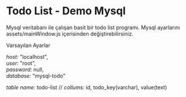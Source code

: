 # Todo List - Demo Mysql
Mysql veritabanı ile çalışan basit bir todo list programı.
Mysql ayarlarını assets/mainWindow.js içerisinden değiştirebilirsiniz.

Varsayılan Ayarlar<br>

*host:* "localhost",<br>
*user:* "root",<br>
*password:* null,<br>
*database:* "mysql-todo"<br>

*table name:* todo-list // *collums:* id, todo_key(varchar), value(text)